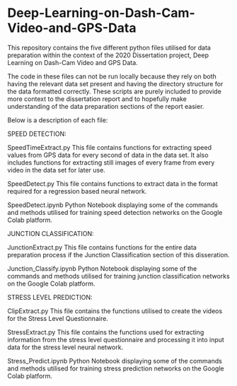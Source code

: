 # Deep-Learning-on-Dash-Cam-Video-and-GPS-Data

This repository contains the five different python files utilised for data preparation within the context of the 2020 Dissertation project, Deep Learning on Dash-Cam Video and GPS Data.

The code in these files can not be run locally because they rely on both having the relevant data set present and having the directory structure for the data formatted correctly. These scripts are purely included to provide more context to the dissertation report and to hopefully make understanding of the data preparation sections of the report easier.

Below is a description of each file:

SPEED DETECTION:

  SpeedTimeExtract.py
    This file contains functions for extracting speed values from GPS data for every second of data in the data set. It also includes functions for extracting still images of         every frame from every video in the data set for later use.
    
  SpeedDetect.py
    This file contains functions to extract data in the format required for a regression based neural network.
    
  SpeedDetect.ipynb
    Python Notebook displaying some of the commands and methods utilised for training speed detection networks on the Google Colab platform.


JUNCTION CLASSIFICATION:

  JunctionExtract.py
    This file contains functions for the entire data preparation process if the Junction Classification section of this disseration.
    
  Junction_Classify.ipynb
    Python Notebook displaying some of the commands and methods utilised for training junction classification networks on the Google Colab platform.
    

STRESS LEVEL PREDICTION:

  ClipExtract.py
    This file contains the functions utilised to create the videos for the Stress Level Questionnaire.
   
  StressExtract.py
    This file contains the functions used for extracting information from the stress level questionnaire and processing it into input data for the stress level neural network.
    
  Stress_Predict.ipynb
    Python Notebook displaying some of the commands and methods utilised for training stress prediction networks on the Google Colab platform.
   
